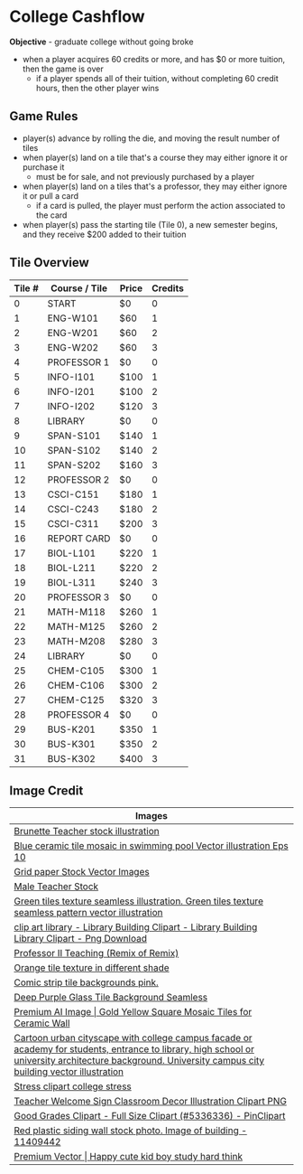 # College Cashflow

**Objective** - graduate college without going broke

- when a player acquires 60 credits or more, and has $0 or more tuition, then the game is over 
    - if a player spends all of their tuition, without completing 60 credit hours, then the other player wins

## Game Rules
- player(s) advance by rolling the die, and moving the result number of tiles
- when player(s) land on a tile that's a course they may either ignore it or purchase it
    - must be for sale, and not previously purchased by a player
- when player(s) land on a tiles that's a professor, they may either ignore it or pull a card
    - if a card is pulled, the player must perform the action associated to the card
- when player(s) pass the starting tile (Tile 0), a new semester begins, and they receive $200 added to their tuition

## Tile Overview
| Tile # | Course / Tile | Price | Credits |
| ------ | ------------- | ----- | ------- |
| 0      | START         | $0    | 0       |
| 1      | ENG-W101      | $60   | 1       |
| 2      | ENG-W201      | $60   | 2       |
| 3      | ENG-W202      | $60   | 3       |
| 4      | PROFESSOR 1   | $0    | 0       |
| 5      | INFO-I101     | $100  | 1       |
| 6      | INFO-I201     | $100  | 2       |
| 7      | INFO-I202     | $120  | 3       |
| 8      | LIBRARY       | $0    | 0       |
| 9      | SPAN-S101     | $140  | 1       |
| 10     | SPAN-S102     | $140  | 2       |
| 11     | SPAN-S202     | $160  | 3       |
| 12     | PROFESSOR 2   | $0    | 0       |
| 13     | CSCI-C151     | $180  | 1       |
| 14     | CSCI-C243     | $180  | 2       |
| 15     | CSCI-C311     | $200  | 3       |
| 16     | REPORT CARD   | $0    | 0       |
| 17     | BIOL-L101     | $220  | 1       |
| 18     | BIOL-L211     | $220  | 2       |
| 19     | BIOL-L311     | $240  | 3       |
| 20     | PROFESSOR 3   | $0    | 0       |
| 21     | MATH-M118     | $260  | 1       |
| 22     | MATH-M125     | $260  | 2       |
| 23     | MATH-M208     | $280  | 3       |
| 24     | LIBRARY       | $0    | 0       |
| 25     | CHEM-C105     | $300  | 1       |
| 26     | CHEM-C106     | $300  | 2       |
| 27     | CHEM-C125     | $320  | 3       |
| 28     | PROFESSOR 4   | $0    | 0       |
| 29     | BUS-K201      | $350  | 1       |
| 30     | BUS-K301      | $350  | 2       |
| 31     | BUS-K302      | $400  | 3       |

## Image Credit

| Images |
| --------------------------------------------------------------------------------------------------------------------------------------------------------------------------------------------------------------------------------------------------------------------------------------------------------------------------------------------------------------------------- |
| [Brunette Teacher stock illustration](https://www.istockphoto.com/vector/brunette-teacher-gm165906501-20385433)                                                                                                                                                                                                                                                            |
| [Blue ceramic tile mosaic in swimming pool Vector illustration Eps 10](https://img.freepik.com/premium-vector/blue-ceramic-tile-mosaic-swimming-pool-vector-illustration-eps-10_230920-1005.jpg?w=826)                                                                                                                                                                      |
| [Grid paper Stock Vector Images](https://st.depositphotos.com/1427101/4343/v/450/depositphotos_43433909-stock-illustration-blue-grid-paper.jpg)                                                                                                                                                                                                                             |
| [Male Teacher Stock](https://thumbs.dreamstime.com/b/cartoon-male-teacher-illustration-51245540.jpg?w=360)                                                                                                                                                                                                                                                                  |
| [Green tiles texture seamless illustration. Green tiles texture seamless pattern vector illustration](https://www.dreamstime.com/stock-illustration-green-tiles-texture-seamless-illustration-pattern-vector-image86609664)                                                                                                                                                 |
| [clip art library - Library Building Clipart - Library Building Library Clipart - Png Download](https://www.pinclipart.com/maxpin/TwJTi/)                                                                                                                                                                                                                                   |
| [Professor II Teaching (Remix of Remix)](https://freesvg.org/1528665403)                                                                                                                                                                                                                                                                                                    |
| [Orange tile texture in different shade](https://www.dreamstime.com/royalty-free-stock-images-orange-tile-texture-image19885149)                                                                                                                                                                                                                                            |
| [Comic strip tile backgrounds pink.](https://www.rawpixel.com/image/12668138/comic-strip-tile-backgrounds-pink-generated-image-rawpixel)                                                                                                                                                                                                                                    |
| [Deep Purple Glass Tile Background Seamless](https://www.commentnation.com/background.php?MyFile=deep_purple_glass_tile_background_seamless.php&ID=C99.php)                                                                                                                                                                                                                 |
| [Premium AI Image \| Gold Yellow Square Mosaic Tiles for Ceramic Wall](https://img.freepik.com/premium-photo/gold-yellow-square-mosaic-tiles-ceramic-wall_1031251-1886.jpg?w=2000)                                                                                                                                                                                          |
| [Cartoon urban cityscape with college campus facade or academy for students, entrance to library, high school or university architecture background. University campus city building vector illustration](https://www.dreamstime.com/cartoon-urban-cityscape-college-campus-facade-academy-students-entrance-to-library-high-school-university-architecture-image204116809) |
| [Stress clipart college stress](https://webstockreview.net/images/stress-clipart-college-stress.png)                                                                                                                                                                                                                                                                        |
| [Teacher Welcome Sign Classroom Decor Illustration Clipart PNG](https://www.pngall.com/teacher-png/download/40870/)                                                                                                                                                                                                                                                         |
| [Good Grades Clipart - Full Size Clipart (#5336336) - PinClipart](https://www.pinclipart.com/picdir/big/533-5336336_good-grades-clipart.png)                                                                                                                                                                                                                                |
| [Red plastic siding wall stock photo. Image of building - 11409442](https://thumbs.dreamstime.com/b/red-plastic-siding-wall-11409442.jpg)                                                                                                                                                                                                                                   |
| [Premium Vector \| Happy cute kid boy study hard think](https://i.pinimg.com/736x/24/ad/d0/24add0add9542dbc1d28dd4aa26d10fc.jpg)                                                                                                                                                                                                                                            |